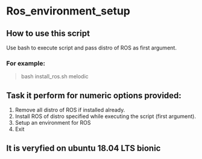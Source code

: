 # Ros_environment_setup

## How to use this script
Use bash to execute script and pass distro of ROS as first argument.

### For example:
> bash install_ros.sh melodic

## Task it perform for numeric options provided:
1. Remove all distro of ROS if installed already.
2. Install ROS of distro specified while executing the script (first argument).
3. Setup an environment for ROS
4. Exit

## It is veryfied on ubuntu 18.04 LTS bionic
